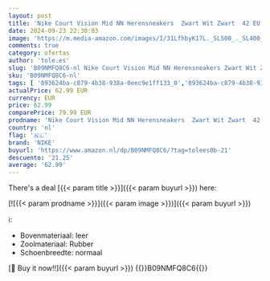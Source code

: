 ```yaml
---
layout: post
title: 'Nike Court Vision Mid NN Herensneakers  Zwart Wit Zwart  42 EU'
date: 2024-09-23 22:30:03
image: 'https://m.media-amazon.com/images/I/31LfhbyK17L._SL500_._SL400_.jpg'
comments: true
category: ofertas
author: 'tole.es'
slug: 'B09NMFQ8C6-nl Nike Court Vision Mid NN Herensneakers Zwart Wit Zwart 42 EU'
sku: 'B09NMFQ8C6-nl'
tags: [ '093624ba-c879-4b38-938a-0eec9e1ff133_0','093624ba-c879-4b38-938a-0eec9e1ff133_3601','Arborist Merchandising Root','Basketbalschoenen heren','Herenmode','Herenschoenen','Kleding, schoenen & sieraden','Kleding, schoenen en sieraden','New Arrivals','Self Service','Special Features Stores','Trainings- & outdoorschoenen heren','nike','🇳🇱', ]
actualPrice: 62.99 EUR
currency: EUR
price: 62.99
comparePrice: 79.99 EUR
prodname: 'Nike Court Vision Mid NN Herensneakers  Zwart Wit Zwart  42 EU'
country: 'nl'
flag: '🇳🇱'
brand: 'NIKE'
buyurl: 'https://www.amazon.nl/dp/B09NMFQ8C6/?tag=tolees0b-21'
descuento: '21.25'
average: '62.99'
---
```


There's a deal [{{< param title >}}]({{< param buyurl >}})  here:

[![{{< param prodname >}}]({{< param image >}})]({{< param buyurl >}})

ℹ️:

- Bovenmateriaal: leer
- Zoolmateriaal: Rubber
- Schoenbreedte: normaal

[🛒 Buy it now!!]({{< param buyurl >}})
{{<world>}}B09NMFQ8C6{{</world>}}
